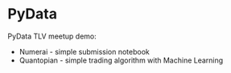 # PyData
PyData TLV meetup demo:
* Numerai - simple submission notebook
* Quantopian - simple trading algorithm with Machine Learning
